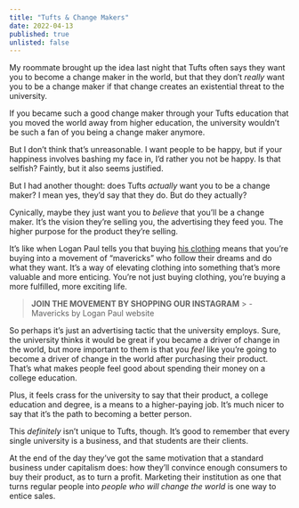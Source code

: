```yaml
---
title: "Tufts & Change Makers"
date: 2022-04-13
published: true
unlisted: false
---
```


My roommate brought up the idea last night that Tufts often says they want you to become a change maker in the world, but that they don’t _really_ want you to be a change maker if that change creates an existential threat to the university.

If you became such a good change maker through your Tufts education that you moved the world away from higher education, the university wouldn’t be such a fan of you being a change maker anymore.

But I don’t think that’s unreasonable. I want people to be happy, but if your happiness involves bashing my face in, I’d rather you not be happy. Is that selfish? Faintly, but it also seems justified.

But I had another thought: does Tufts _actually_ want you to be a change maker? I mean yes, they’d say that they do. But do they actually?

Cynically, maybe they just want you to _believe_ that you’ll be a change maker. It’s the vision they’re selling you, the advertising they feed you. The higher purpose for the product they’re selling.

It’s like when Logan Paul tells you that buying [his clothing](https://maverickbyloganpaul.com/) means that you’re buying into a movement of “mavericks” who follow their dreams and do what they want. It’s a way of elevating clothing into something that’s more valuable and more enticing. You’re not just buying clothing, you’re buying a more fulfilled, more exciting life.

> **JOIN THE MOVEMENT BY SHOPPING OUR INSTAGRAM** > \- Mavericks by Logan Paul website

So perhaps it’s just an advertising tactic that the university employs. Sure, the university thinks it would be great if you became a driver of change in the world, but more important to them is that you _feel_ like you’re going to become a driver of change in the world after purchasing their product. That’s what makes people feel good about spending their money on a college education.

Plus, it feels crass for the university to say that their product, a college education and degree, is a means to a higher-paying job. It’s much nicer to say that it’s the path to becoming a better person.

This _definitely_ isn’t unique to Tufts, though. It’s good to remember that every single university is a business, and that students are their clients.

At the end of the day they’ve got the same motivation that a standard business under capitalism does: how they’ll convince enough consumers to buy their product, as to turn a profit. Marketing their institution as one that turns regular people into _people who will change the world_ is one way to entice sales.
